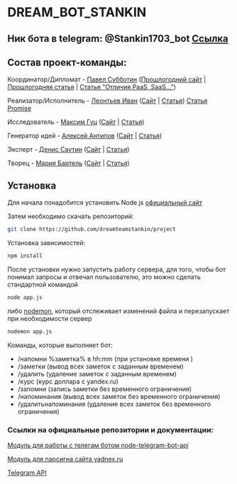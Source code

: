 # DREAM_BOT_STANKIN
## Ник бота в telegram: @Stankin1703_bot [Ссылка](https://t.me/@Stankin1703_bot)


## Состав проект-команды:

Координатор/Дипломат - [Павел Субботин](https://github.com/paulsub) ([Прошлогодний сайт](http://paul.1gb.ru/stankin/oop/sandbox/idb-13-13/Subbotin/) | [Прошлогодняя статья](https://github.com/stankin/oop/wiki/%D0%9B%D0%B0%D0%B1%D0%BE%D1%80%D0%B0%D1%82%D0%BE%D1%80%D0%BD%D0%B0%D1%8F-%D1%80%D0%B0%D0%B1%D0%BE%D1%82%D0%B0-%E2%84%964) | [Статья "Отличия PaaS, SaaS..."](https://github.com/stankin/inet-2017/wiki/%D0%9E%D1%82%D0%BB%D0%B8%D1%87%D0%B8%D1%8F-PaaS,-SaaS-%D0%B8-IaaS))

Реализатор/Исполнитель - [Леонтьев Иван](https://github.com/ivanleontev) ([Сайт](http://paul.1gb.ru/stankin/oop/sandbox/idb-13-13/leontev/) | [Статья](https://github.com/stankin/oop/wiki/%D0%A2%D1%8D%D0%B3%D0%B8-HTML.--a)) [Статья Promise](https://github.com/stankin/inet-2017/wiki/Promise)

Исследователь - [Максим Гуц](https://github.com/MaximGuts) ([Сайт](http://paul.1gb.ru/stankin/oop/sandbox/idb-13-13/Guts/) | [Статья](https://github.com/stankin/oop/wiki/UML.-%D0%94%D0%B8%D0%B0%D0%B3%D1%80%D0%B0%D0%BC%D0%BC%D0%B0-%D0%B4%D0%B5%D1%8F%D1%82%D0%B5%D0%BB%D1%8C%D0%BD%D0%BE%D1%81%D1%82%D0%B8))

Генератор идей - [Алексей Антипов](https://github.com/Alexey28) ([Сайт](http://paul.1gb.ru/stankin/oop/sandbox/idb-13-13/Antipov/) | [Статья](https://github.com/stankin/oop/wiki/%D0%9B%D0%B0%D0%B1%D0%BE%D1%80%D0%B0%D1%82%D0%BE%D1%80%D0%BD%D0%B0%D1%8F-%D1%80%D0%B0%D0%B1%D0%BE%D1%82%D0%B0-%E2%84%966))

Эксперт - [Денис Саутин](https://github.com/SautinDenis) ([Сайт](http://paul.1gb.ru/stankin/oop/sandbox/idb-13-13/Sautin/)  | [Статья](https://github.com/stankin/oop/wiki/UML.-%D0%94%D0%B8%D0%B0%D0%B3%D1%80%D0%B0%D0%BC%D0%BC%D0%B0-%D1%80%D0%B0%D0%B7%D0%B2%D0%B5%D1%80%D1%82%D1%8B%D0%B2%D0%B0%D0%BD%D0%B8%D1%8F))

Творец - [Мария Бартель](https://github.com/mariabartel) ([Сайт](http://paul.1gb.ru/stankin/oop/sandbox/idb-13-13/Bartel/) | [Статья](https://github.com/stankin/oop/wiki/%D0%A2%D0%B5%D0%B3%D0%B8-HTML.-Style))


## Установка
Для начала понадобится установить Node.js [официальный сайт](https://nodejs.org/en/)

Затем необходимо скачать репозиторий:
```bash
git clone https://github.com/dreamteamstankin/project
```
Установка зависимостей:
```bash
npm install
```
После установки нужно запустить работу сервера, для того, чтобы бот понимал запросы и отвечал пользователю, это можно сделать стандартной командой 
```bash
node app.js
```
либо [nodemon](https://github.com/remy/nodemon), который отслеживает изменений файла и перезапускает при необходимости сервер
```bash
nodemon app.js
```

Команды, которые выполняет бот:
- /напомни %заметка% в hh:mm (при установке времени )
- /заметки (вывод всех заметок с заданным временем)
- /удалить (удаление заметок с заданным временем)
- /курс (курс доллара с yandex.ru)
- /запомни (запись заметки без временного ограничения)
- /напоминания (вывод всех заметок без временного ограничения)
- /удалитьнапоминания (удаление всех заметок без временного ограничения)

### Ссылки на официальные репозитории и документации:
[Модуль для работы с телегам ботом node-telegram-bot-api](https://github.com/yagop/node-telegram-bot-api)

[Модуль для парсигна сайта yadnex.ru](https://github.com/rchipka/node-osmosis)

[Telegram API](https://core.telegram.org/bots/api)


